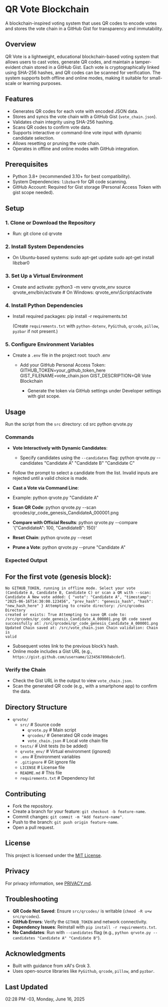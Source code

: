 # QR Vote Blockchain

A blockchain-inspired voting system that uses QR codes to encode votes and stores the vote chain in a GitHub Gist for transparency and immutability.

## Overview

QR Vote is a lightweight, educational blockchain-based voting system that allows users to cast votes, generate QR codes, and maintain a tamper-evident chain stored in a GitHub Gist. Each vote is cryptographically linked using SHA-256 hashes, and QR codes can be scanned for verification. The system supports both offline and online modes, making it suitable for small-scale or learning purposes.

## Features

- Generates QR codes for each vote with encoded JSON data.
- Stores and syncs the vote chain with a GitHub Gist (`vote_chain.json`).
- Validates chain integrity using SHA-256 hashing.
- Scans QR codes to confirm vote data.
- Supports interactive or command-line vote input with dynamic candidate selection.
- Allows resetting or pruning the vote chain.
- Operates in offline and online modes with GitHub integration.

## Prerequisites

- Python 3.8+ (recommended 3.10+ for best compatibility).
- System Dependencies: `libzbar0` for QR code scanning.
- GitHub Account: Required for Gist storage (Personal Access Token with gist scope needed).

## Setup

### 1. Clone or Download the Repository

- Run:
 git clone <repository-url>
 cd qrvote</repository-url>

### 2. Install System Dependencies

- On Ubuntu-based systems:
 sudo apt-get update
 sudo apt-get install libzbar0
 
### 3. Set Up a Virtual Environment

- Create and activate:
  python3 -m venv qrvote_env
  source qrvote_env/bin/activate  # On Windows: qrvote_env\Scripts\activate
  
### 4. Install Python Dependencies

- Install required packages:
  pip install -r requirements.txt
  
  (Create `requirements.txt` with `python-dotenv`, `PyGithub`, `qrcode`, `pillow`, `pyzbar` if not present.)

### 5. Configure Environment Variables

- Create a `.env` file in the project root:
  touch .env
  
  - Add your GitHub Personal Access Token:
    GITHUB_TOKEN=your_github_token_here
    GIST_FILENAME=vote_chain.json
    GIST_DESCRIPTION=QR Vote Blockchain

    - Generate the token via GitHub settings under Developer settings with gist scope.

## Usage

Run the script from the `src` directory:
  cd src
  python qrvote.py

### Commands

- **Vote Interactively with Dynamic Candidates**:
  - Specify candidates using the `--candidates` flag:
    python qrvote.py --candidates "Candidate A" "Candidate B" "Candidate C"

- Follow the prompt to select a candidate from the list. Invalid inputs are rejected until a valid choice is made.

- **Cast a Vote via Command Line**:
- Example:
  python qrvote.py "Candidate A"
  
- **Scan QR Code**:
  python qrvote.py --scan qrcodes/qr_code_genesis_CandidateA_000001.png

- **Compare with Official Results**:
  python qrvote.py --compare '{"CandidateA": 100, "CandidateB": 150}'

- **Reset Chain**:
  python qrvote.py --reset
  
- **Prune a Vote**:
  python qrvote.py --prune "Candidate A"

### Expected Output

## For the first vote (genesis block):
<code>No GITHUB_TOKEN, running in offline mode.
Select your vote (Candidate A, Candidate B, Candidate C) or scan a QR with --scan: Candidate A
New vote added:
{
  "vote": "Candidate A",
  "timestamp": "2025-06-16T14:30:00.123456",
  "prev_hash": "genesis_hash",
  "hash": "new_hash_here"
}
Attempting to create directory: /src/qrcodes
Directory created or exists: True
Attempting to save QR code to: /src/qrcodes/qr_code_genesis_Candidate_A_000001.png
QR code saved successfully at: /src/qrcodes/qr_code_genesis_Candidate_A_000001.png
Updated Chain saved at: /src/vote_chain.json
Chain validation: Chain is valid</code>
- Subsequent votes link to the previous block’s hash.
- Online mode includes a Gist URL (e.g., `https://gist.github.com/username/1234567890abcdef`).

### Verify the Chain

- Check the Gist URL in the output to view `vote_chain.json`.
- Scan the generated QR code (e.g., with a smartphone app) to confirm the data.

## Directory Structure

- `qrvote/`
  - `src/` # Source code
    - `qrvote.py` # Main script
    - `qrcodes/` # Generated QR code images
    - `vote_chain.json` # Local vote chain file
  - `tests/` # Unit tests (to be added)
  - `qrvote_env/` # Virtual environment (ignored)
  - `.env` # Environment variables
  - `.gitignore` # Git ignore file
  - `LICENSE` # License file
  - `README.md` # This file
  - `requirements.txt` # Dependency list

## Contributing

- Fork the repository.
- Create a branch for your feature: `git checkout -b feature-name`.
- Commit changes: `git commit -m "Add feature-name"`.
- Push to the branch: `git push origin feature-name`.
- Open a pull request.

## License

This project is licensed under the [MIT License](LICENSE).

## Privacy

For privacy information, see [PRIVACY.md](PRIVACY.md).

## Troubleshooting

- **QR Code Not Saved**: Ensure `src/qrcodes/` is writable (`chmod -R u+w src/qrcodes`).
- **GitHub Errors**: Verify the `GITHUB_TOKEN` and network connectivity.
- **Dependency Issues**: Reinstall with `pip install -r requirements.txt`.
- **No Candidates**: Run with `--candidates` flag (e.g., `python qrvote.py --candidates "Candidate A" "Candidate B"`).

## Acknowledgments

- Built with guidance from xAI's Grok 3.
- Uses open-source libraries like `PyGithub`, `qrcode`, `pillow`, and `pyzbar`.

## Last Updated

02:28 PM -03, Monday, June 16, 2025
